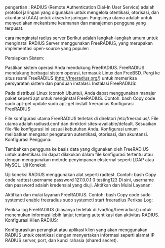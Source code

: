 ---
---
pengertian : 
  RADIUS (Remote Authentication Dial-In User Service) adalah protokol jaringan yang digunakan untuk mengelola otentikasi, otorisasi, dan akuntansi (AAA) untuk akses ke jaringan. Fungsinya utama adalah untuk menyediakan mekanisme keamanan dan manajemen pengguna yang terpusat.

cara menginstal radius server
  Berikut adalah langkah-langkah umum untuk menginstal RADIUS Server menggunakan FreeRADIUS, yang merupakan implementasi open-source yang populer:
  
  Persiapkan Sistem:

Pastikan sistem operasi Anda mendukung FreeRADIUS. FreeRADIUS mendukung berbagai sistem operasi, termasuk Linux dan FreeBSD.
Pergi ke situs resmi FreeRADIUS (http://freeradius.org/) untuk memeriksa persyaratan sistem dan panduan instalasi.
Instalasi FreeRADIUS:

Pada distribusi Linux (contoh Ubuntu), Anda dapat menggunakan manajer paket seperti apt untuk menginstal FreeRADIUS. Contoh:
bash
Copy code
sudo apt-get update
sudo apt-get install freeradius
Konfigurasi FreeRADIUS:

File konfigurasi utama FreeRADIUS terletak di direktori /etc/freeradius/. File utama adalah radiusd.conf dan direktori sites-available/default.
Sesuaikan file-file konfigurasi ini sesuai kebutuhan Anda. Konfigurasi umum melibatkan mengatur pengaturan autentikasi, otorisasi, dan akuntansi.
Konfigurasi Pengguna:

Tambahkan pengguna ke basis data yang digunakan oleh FreeRADIUS untuk autentikasi. Ini dapat dilakukan dalam file konfigurasi tertentu atau dengan menggunakan metode penyimpanan eksternal seperti LDAP atau MySQL.
Uji Koneksi:

Uji koneksi RADIUS menggunakan alat seperti radtest. Contoh:
bash
Copy code
radtest username password 127.0.0.1 0 testing123
Di sini, username dan password adalah kredensial yang diuji.
Aktifkan dan Mulai Layanan:

Aktifkan dan mulai layanan FreeRADIUS. Contoh:
bash
Copy code
sudo systemctl enable freeradius
sudo systemctl start freeradius
Periksa Log:

Periksa log FreeRADIUS (biasanya terletak di /var/log/freeradius/) untuk menemukan informasi lebih lanjut tentang autentikasi dan aktivitas RADIUS.
Konfigurasi Klien RADIUS:

Konfigurasikan perangkat atau aplikasi klien yang akan menggunakan RADIUS untuk otentikasi dengan menyertakan informasi seperti alamat IP RADIUS server, port, dan kunci rahasia (shared secret).
